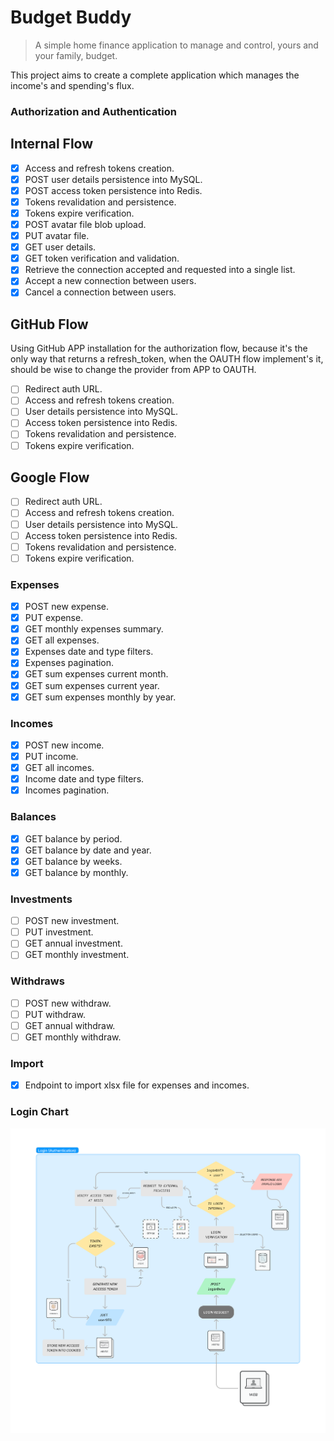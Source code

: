 # Budget Buddy

> A simple home finance application to manage and control, yours and your family, budget.

This project aims to create a complete application which manages the income's and spending's flux.

### Authorization and Authentication

## Internal Flow

- [x] Access and refresh tokens creation.
- [x] POST user details persistence into MySQL.
- [x] POST access token persistence into Redis.
- [x] Tokens revalidation and persistence.
- [x] Tokens expire verification.
- [x] POST avatar file blob upload.
- [x] PUT avatar file.
- [x] GET user details.
- [x] GET token verification and validation.
- [x] Retrieve the connection accepted and requested into a single list.
- [x] Accept a new connection between users.
- [x] Cancel a connection between users.

## GitHub Flow

Using GitHub APP installation for the authorization flow, because it's the only way that returns
a refresh_token, when the OAUTH flow implement's it, should be wise to change the provider from APP to OAUTH.

- [ ] Redirect auth URL.
- [ ] Access and refresh tokens creation.
- [ ] User details persistence into MySQL.
- [ ] Access token persistence into Redis.
- [ ] Tokens revalidation and persistence.
- [ ] Tokens expire verification.

## Google Flow

- [ ] Redirect auth URL.
- [ ] Access and refresh tokens creation.
- [ ] User details persistence into MySQL.
- [ ] Access token persistence into Redis.
- [ ] Tokens revalidation and persistence.
- [ ] Tokens expire verification.

### Expenses

- [x] POST new expense.
- [x] PUT expense.
- [x] GET monthly expenses summary.
- [x] GET all expenses.
- [x] Expenses date and type filters.
- [x] Expenses pagination.
- [x] GET sum expenses current month.
- [x] GET sum expenses current year.
- [x] GET sum expenses monthly by year.

### Incomes

- [x] POST new income.
- [x] PUT income.
- [x] GET all incomes.
- [x] Income date and type filters.
- [x] Incomes pagination.

### Balances

- [x] GET balance by period.
- [x] GET balance by date and year.
- [x] GET balance by weeks.
- [x] GET balance by monthly.

### Investments

- [ ] POST new investment.
- [ ] PUT investment.
- [ ] GET annual investment.
- [ ] GET monthly investment.

### Withdraws

- [ ] POST new withdraw.
- [ ] PUT withdraw.
- [ ] GET annual withdraw.
- [ ] GET monthly withdraw.

### Import

- [x] Endpoint to import xlsx file for expenses and incomes.

### Login Chart

![Login Chart](.github/budget-buddy-login.png)